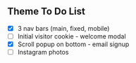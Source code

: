## Theme To Do List

- [X] 3 nav bars (main, fixed, mobile)
- [ ] Initial visitor cookie - welcome modal
- [X] Scroll popup on bottom - email signup
- [ ] Instagram photos
